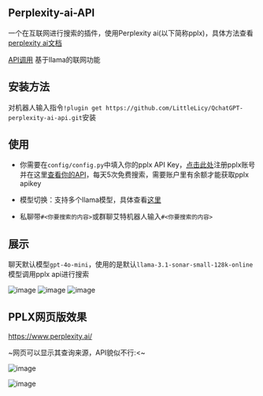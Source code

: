 ## Perplexity-ai-API

一个在互联网进行搜索的插件，使用Perplexity ai(以下简称pplx)，具体方法查看[perplexity ai文档](https://docs.perplexity.ai/home)

[API调用](https://docs.perplexity.ai/api-reference/chat-completions) 基于llama的联网功能

## 安装方法

对机器人输入指令`!plugin get https://github.com/LittleLicy/QchatGPT-perplexity-ai-api.git`安装

## 使用

- 你需要在`config/config.py`中填入你的pplx API Key，[点击此处](https://www.perplexity.ai/hub/blog/introducing-pplx-api)注册pplx账号并在这里[查看你的API](https://www.perplexity.ai/settings/api)，每天5次免费搜索，需要账户里有余额才能获取pplx apikey


- 模型切换：支持多个llama模型，具体查看[这里](https://docs.perplexity.ai/guides/model-cards)


- 私聊带`#<你要搜索的内容>`或群聊艾特机器人输入`#<你要搜索的内容>`

## 展示

聊天默认模型`gpt-4o-mini`，使用的是默认`llama-3.1-sonar-small-128k-online`模型调用pplx api进行搜索

![image](https://github.com/user-attachments/assets/ab880688-87e2-4a47-b4bc-3aa9fa8500bd)
![image](https://github.com/user-attachments/assets/306ff091-f333-4140-b35a-9015de1b47e7)
![image](https://github.com/user-attachments/assets/62ed34d4-4e84-4184-a2ea-85ebc3c1ad70)


## PPLX网页版效果

https://www.perplexity.ai/    

~网页可以显示其查询来源，API貌似不行:<~

![image](https://github.com/user-attachments/assets/deef97b0-58f9-4a34-89b8-614653410910)

![image](https://github.com/user-attachments/assets/d81ec0db-c60b-43b0-9165-35ef92b9a08d)




